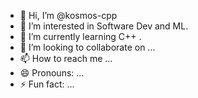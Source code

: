 - 👋 Hi, I’m @kosmos-cpp
- 👀 I’m interested in Software Dev and ML.
- 🌱 I’m currently learning C++ .
- 💞️ I’m looking to collaborate on ...
- 📫 How to reach me ...
- 😄 Pronouns: ...
- ⚡ Fun fact: ...

<!---
kosmos-cpp/kosmos-cpp is a ✨ special ✨ repository because its `README.md` (this file) appears on your GitHub profile.
You can click the Preview link to take a look at your changes.
--->
